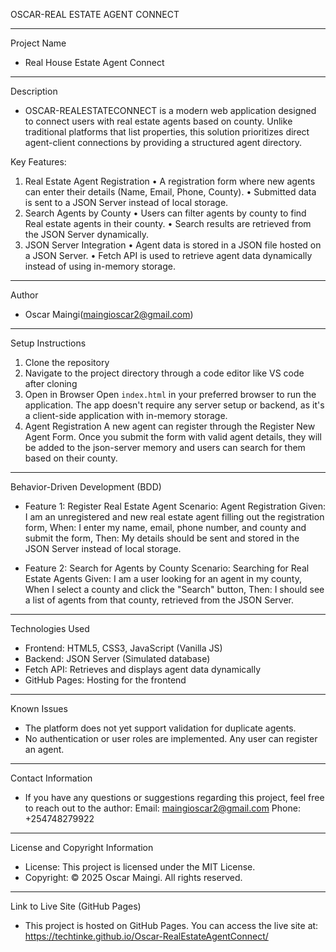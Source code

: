 OSCAR-REAL ESTATE AGENT CONNECT

---

Project Name

- Real House Estate Agent Connect

---

Description

- OSCAR-REALESTATECONNECT is a modern web application designed to connect users with real estate agents based on county. Unlike traditional platforms that list properties, this solution prioritizes direct agent-client connections by providing a structured agent directory.

Key Features:

1. Real Estate Agent Registration
   • A registration form where new agents can enter their details (Name, Email, Phone, County).
   • Submitted data is sent to a JSON Server instead of local storage.
2. Search Agents by County
   • Users can filter agents by county to find Real estate agents in their county.
   • Search results are retrieved from the JSON Server dynamically.
3. JSON Server Integration
   • Agent data is stored in a JSON file hosted on a JSON Server.
   • Fetch API is used to retrieve agent data dynamically instead of using in-memory storage.

---

Author

- Oscar Maingi(maingioscar2@gmail.com)

---

Setup Instructions

1. Clone the repository
2. Navigate to the project directory through a code editor like VS code after cloning
3. Open in Browser
   Open `index.html` in your preferred browser to run the application. The app doesn't require any server setup or backend, as it's a client-side application with in-memory storage.
4. Agent Registration
   A new agent can register through the Register New Agent Form. Once you submit the form with valid agent details, they will be added to the json-server memory and users can search for them based on their county.

---

Behavior-Driven Development (BDD)

- Feature 1: Register Real Estate Agent
  Scenario: Agent Registration
  Given: I am an unregistered and new real estate agent filling out the registration form,
  When: I enter my name, email, phone number, and county and submit the form,
  Then: My details should be sent and stored in the JSON Server instead of local storage.

- Feature 2: Search for Agents by County
  Scenario: Searching for Real Estate Agents
  Given: I am a user looking for an agent in my county,
  When I select a county and click the "Search" button,
  Then: I should see a list of agents from that county, retrieved from the JSON Server.

---

Technologies Used

- Frontend: HTML5, CSS3, JavaScript (Vanilla JS)
- Backend: JSON Server (Simulated database)
- Fetch API: Retrieves and displays agent data dynamically
- GitHub Pages: Hosting for the frontend

---

Known Issues

- The platform does not yet support validation for duplicate agents.
- No authentication or user roles are implemented. Any user can register an agent.

---

Contact Information

- If you have any questions or suggestions regarding this project, feel free to reach out to the author:
  Email: maingioscar2@gmail.com
  Phone: +254748279922

---

License and Copyright Information

- License: This project is licensed under the MIT License.
- Copyright: © 2025 Oscar Maingi. All rights reserved.

---

Link to Live Site (GitHub Pages)

- This project is hosted on GitHub Pages. You can access the live site at: https://techtinke.github.io/Oscar-RealEstateAgentConnect/

